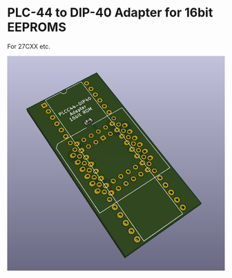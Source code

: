# PLC-44 to DIP-40 Adapter for 16bit EEPROMS
For 27CXX etc.

![Kicad 3D-Render](plcc44_adapter.png)
